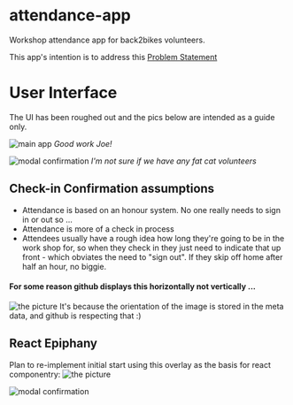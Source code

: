 # attendance-app
Workshop attendance app for back2bikes volunteers.

This app's intention is to address this [Problem Statement](http://devblog.back2bikes.com.au:8080/blog/attendance/)

# User Interface
The UI has been roughed out and the pics below are intended as a guide only.

![main app](https://github.com/Back2bikes/attendance-app/blob/master/docs/UI%20Pics/attenApp_Main.jpg)
*Good work Joe!*

![modal confirmation](https://github.com/Back2bikes/attendance-app/blob/master/docs/UI%20Pics/attenApp_Modal.jpg)
*I'm not sure if we have any fat cat volunteers*

## Check-in Confirmation assumptions
- Attendance is based on an honour system. No one really needs to sign in or out so ...
- Attendance is more of a check in process
- Attendees usually have a rough idea how long they're going to be in the work shop for, so when they check in they just need to indicate that up front - which obviates the need to "sign out". If they skip off home after half an hour, no biggie.

#### For some reason github displays this horizontally not vertically ...
![the picture](https://github.com/Back2bikes/attendance-app/blob/master/docs/UI%20Pics/attenApp_bigPicture.jpg)
It's because the orientation of the image is stored in the meta data, and github is respecting that :)

## React Epiphany
Plan to re-implement initial start using this overlay as the basis for react componentry:
![the picture](https://github.com/Back2bikes/attendance-app/blob/master/docs/UI%20Pics/ui-1-layout-component-markup.jpg)

![modal confirmation](https://github.com/Back2bikes/attendance-app/blob/master/docs/UI%20Pics/ui-1-layout-modal-component-markup.jpg) 
